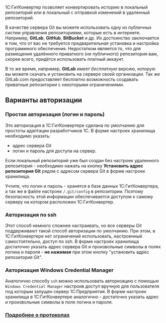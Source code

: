 1С:ГитКонвертер позволяет конвертировать историю в локальный репозиторий или в локальный с отправкой изменений в удаленный репозиторий.

В качестве сервера Git вы можете использовать одну из публичных систем управления репозиториями, которые есть в интернете. Например, **GitLab**, **GitHub**, **BitBucket** и др. Их достоинство заключается в том, что от вас не требуется предварительная установка и настройка программного обеспечения. Недостатком является то, что для размещения удалённого приватного (не публичного) репозитория вам, скорее всего, придётся использовать платный аккаунт.

В то же время, например, **GitLab** имеет _бесплатную_ версию, которую вы можете скачать и установить на сервере своей организации. Так же GitLab.com предоставляет бесплатно возможность создавать приватные репозитории с некоторыми ограничениями.

## Варианты авторизации

### Простая авторизация (логин и пароль)

Это авторизация в 1С:ГитКонвертере сделана по умолчанию для простоты адаптации разработчиков 1С.  В форме настроек хранилища необходимо указать:
* адрес сервера Git
* логин и пароль для доступа на сервер. 

Если локальный репозиторий уже был создан без настроек удаленного репозитория - необходимо нажать на кнопку **Установить адрес репозитория Git** рядом с адресом сервера Git в форме настроек хранилища.

Учтите, что логин и пароль - хранятся в базе данных 1С:ГитКонвертера, а так же в файле настроек `/.git/config` в репозитории. Поэтому безопасность этой информации обеспечивается доступом к самому серверу на котором расположен 1С:ГитКонвертер.

### Авторизация по ssh

Этот способ немного сложнее настраивать, но все серверы Git поддерживают такой способ авторизации по умолчанию. При этом, в 1С:ГитКонвертере нет ограничений использовать, настроенный самостоятельно, доступ по ssh. В форме настроек хранилища достаточно указать адрес сервера Git и произвольные символы в полях логина и пароля - **не нажимая** при этом кнопку "установить адрес репозитория Git".

### Авторизация Windows Credential Manager

Аналогично способу `ssh` можно использовать авторизацию с помощью `Windows Credential Manager` настроив доступ вручную для пользователя под которым запущен сервер 1С:Предприятия. В форме настроек хранилища в 1С:ГитКонвертере аналогично - достаточно указать адрес и произвольные символы в поле логина и пароля.

### [Подробнее о протоколах](https://git-scm.com/book/ru/v2/Git-на-сервере-Протоколы)